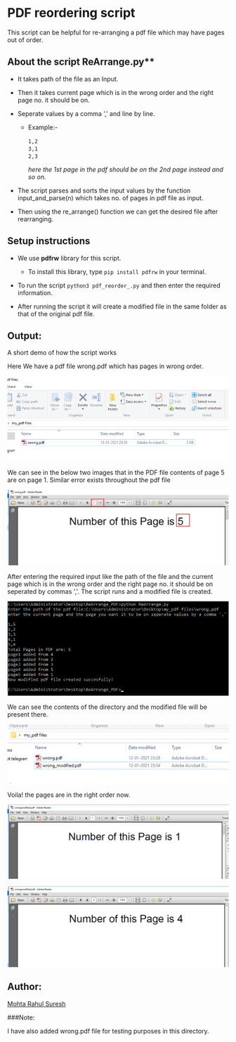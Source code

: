 # PDF reordering script

This script can be helpful for re-arranging a pdf file which may have pages out of order.

## About the script ReArrange.py**

* It takes path of the file as an Input.
* Then it takes current page which is in the wrong order and the right page no. it should be on.
* Seperate values by a comma ',' and line by line.
  * Example:-  
  
	`1,2`  
	`3,1`  
	`2,3`
     	
      *here the 1st page in the pdf should be on the 2nd page instead and so on.*

* The script parses and sorts the input values by the function input_and_parse(n) 
which takes no. of pages in pdf file as input.
* Then using the re_arrange() function we can get the desired file after rearranging.

## Setup instructions

- We use **pdfrw** library for this script. 
	- To install this library, type `pip install pdfrw` in your terminal.

- To run the script `python3 pdf_reorder_.py` and then enter the required information.

- After running the script it will create a modified file in the same folder as that of the original pdf file.


## Output:
 
A short demo of how the script works

Here We have a pdf file wrong.pdf which has pages in wrong order.

![Image 1](img/1.png)

We can see in the below two images that in the PDF file contents of page 5 are on page 1.
Similar error exists throughout the pdf file

![Image 2](img/2.png)

After entering the required input like the path of the file and the current page which is in the wrong order and the right page no. it should be on seperated by commas ','.
The script runs and a modified file is created.

![Image 3](img/3.png)

We can see the contents of the directory and the modified file will be present there.

![Image 4](img/4.png)

Voila! the pages are in the right order now.

![Image 5](img/5.png)

![image 6](img/6.png)

## Author:

[Mohta Rahul Suresh](https://github.com/Rahul555-droid/)

###Note:

I have also added wrong.pdf file for testing purposes in this directory.
